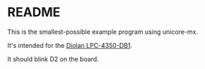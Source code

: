 # README

This is the smallest-possible example program using unicore-mx.

It's intended for the [Diolan LPC-4350-DB1](http://www.diolan.com/lpc4350-features.html).

It should blink D2 on the board.
